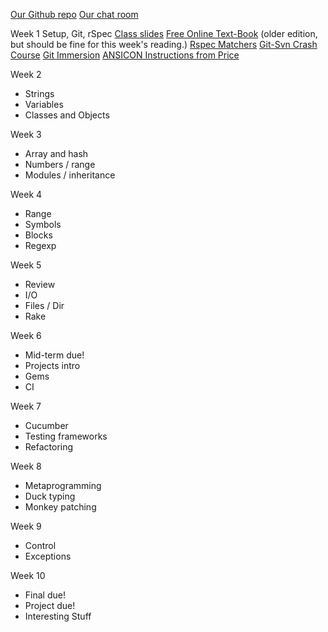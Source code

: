 [Our Github repo](https://github.com/UWE-Ruby/RubyFall2012)
[Our chat room](http://uwe-ruby.herokuapp.com/)

Week 1
 Setup, Git, rSpec
[Class slides](http://www.slideshare.net/reneedv/week1-14659732)
[Free Online Text-Book](http://www.ruby-doc.org/docs/ProgrammingRuby/) (older edition, but should be fine for this week's reading.)
[Rspec Matchers](http://rubydoc.info/gems/rspec-expectations/2.4.0/RSpec/Matchers)
[Git-Svn Crash Course](http://git.or.cz/course/svn.html)
[Git Immersion](http://gitimmersion.com/)
[ANSICON Instructions from Price](http://qastuffs.blogspot.com/2011/02/how-to-install-ansicon-for-cucumber-to.html)

Week 2
* Strings
* Variables
* Classes and Objects

Week 3
* Array and hash
* Numbers / range
* Modules / inheritance

Week 4
* Range
* Symbols
* Blocks
* Regexp

Week 5
* Review
* I/O
* Files / Dir
* Rake

Week 6
* Mid-term due!
* Projects intro
* Gems
* CI

Week 7
* Cucumber
* Testing frameworks
* Refactoring

Week 8
* Metaprogramming
* Duck typing
* Monkey patching

Week 9
* Control
* Exceptions

Week 10
* Final due!
* Project due!
* Interesting Stuff
